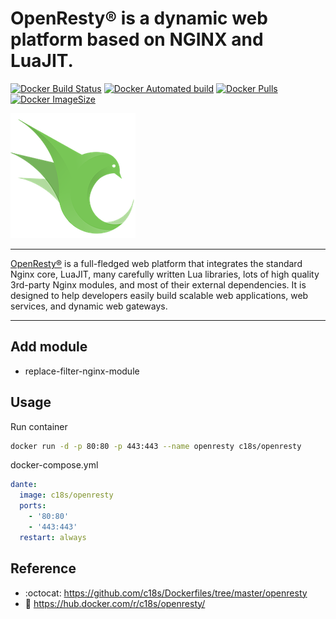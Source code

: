 # OpenResty® is a dynamic web platform based on NGINX and LuaJIT.

[![Docker Build Status](https://img.shields.io/docker/build/c18s/openresty.svg)][dockerhub_build]
[![Docker Automated build](https://img.shields.io/docker/automated/c18s/openresty.svg)][dockerhub]
[![Docker Pulls](https://img.shields.io/docker/pulls/c18s/openresty.svg)][dockerhub]
[![Docker ImageSize](https://images.microbadger.com/badges/image/c18s/openresty.svg)][dockerhub_tag]

![Openresty](https://raw.githubusercontent.com/c18s/Dockerfiles/master/openresty/logo.png "Openresty Logo")

----

[OpenResty®][1] is a full-fledged web platform that integrates the standard Nginx core, LuaJIT, many carefully written Lua libraries, lots of high quality 3rd-party Nginx modules, and most of their external dependencies. It is designed to help developers easily build scalable web applications, web services, and dynamic web gateways.

----

## Add module
  - replace-filter-nginx-module

## Usage

Run container

```bash
docker run -d -p 80:80 -p 443:443 --name openresty c18s/openresty
```

docker-compose.yml

```yaml
dante:
  image: c18s/openresty
  ports:
    - '80:80'
    - '443:443'
  restart: always
```

## Reference

- :octocat: <https://github.com/c18s/Dockerfiles/tree/master/openresty>
- :whale: <https://hub.docker.com/r/c18s/openresty/>

[1]: https://openresty.org
[dockerhub]: https://hub.docker.com/r/c18s/openresty/
[dockerhub_tag]: https://hub.docker.com/r/c18s/openresty/tags/
[dockerhub_build]: https://hub.docker.com/r/c18s/openresty/builds/

